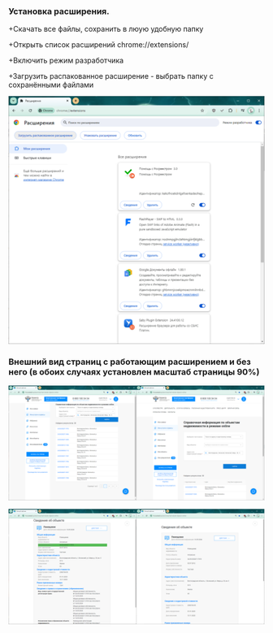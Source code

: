 ### Установка расширения.

+Скачать все файлы, сохранить в люую удобную папку

+Открыть список расширений chrome://extensions/

+Включить режим разработчика

+Загрузить распакованное расширение - выбрать папку с сохранёнными файлами

![Установка расширения](https://github.com/0-6-1-7/rosreestr/blob/master/Chrome%20extension%20v.3.0/screenshots/0.png)


### Внешний вид страниц с работающим расширением и без него (в обоих случаях установлен масштаб страницы 90%)

![Установка расширения](https://github.com/0-6-1-7/rosreestr/blob/master/Chrome%20extension%20v.3.0/screenshots/1.png)

![Установка расширения](https://github.com/0-6-1-7/rosreestr/blob/master/Chrome%20extension%20v.3.0/screenshots/2.png)
